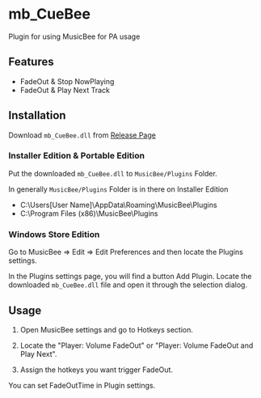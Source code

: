 # mb_CueBee

Plugin for using MusicBee for PA usage

## Features

- FadeOut & Stop NowPlaying
- FadeOut & Play Next Track

## Installation

Download `mb_CueBee.dll` from [Release Page](https://github.com/Keinsleif/mb_CueBee/releases)

### Installer Edition & Portable Edition

Put the downloaded `mb_CueBee.dll` to `MusicBee/Plugins` Folder.

In generally `MusicBee/Plugins` Folder is in there on Installer Edition
- C:\Users\[User Name]\AppData\Roaming\MusicBee\Plugins  
- C:\Program Files (x86)\MusicBee\Plugins  

### Windows Store Edition

Go to MusicBee => Edit => Edit Preferences and then locate the Plugins settings.

In the Plugins settings page, you will find a button Add Plugin. Locate the downloaded `mb_CueBee.dll` file and open it through the selection dialog.

## Usage

1. Open MusicBee settings and go to Hotkeys section.

2. Locate the "Player: Volume FadeOut" or "Player: Volume FadeOut and Play Next".

3. Assign the hotkeys you want trigger FadeOut.

You can set FadeOutTime in Plugin settings.
